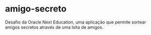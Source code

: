 # amigo-secreto
Desafio da Oracle Next Education,  uma aplicação que permite sortear amigos secretos através de uma lsita de amigos. 

